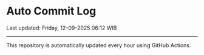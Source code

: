 # Auto Commit Log

Last updated: Friday, 12-09-2025 06:12 WIB

---

This repository is automatically updated every hour using GitHub Actions.
